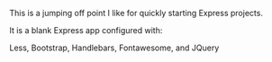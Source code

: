 This is a jumping off point I like for quickly starting Express projects.

It is a blank Express app configured with:

Less,
Bootstrap,
Handlebars,
Fontawesome,
and JQuery
